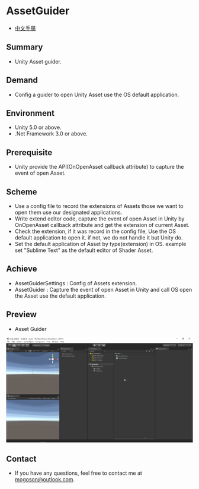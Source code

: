 ﻿# AssetGuider
- [中文手册](./README_ZH.md)

## Summary
- Unity Asset guider.

## Demand
- Config a guider to open Unity Asset use the OS default application.

## Environment
- Unity 5.0 or above.
- .Net Framework 3.0 or above.

## Prerequisite
- Unity provide the API(OnOpenAsset callback attribute) to capture the event of open Asset.

## Scheme
- Use a config file to record the extensions of Assets those we want to open them use our designated applications.
- Write extend editor code, capture the event of open Asset in Unity by OnOpenAsset callback attribute and get the
  extension of current Asset.
- Check the extension, if it was record in the config file, Use the OS default application to open it. if not, we
  do not handle it but Unity do.
- Set the default application of Asset by type(extension) in OS. example set "Sublime Text" as the default editor
  of Shader Asset.

## Achieve
- AssetGuiderSettings : Config of Assets extension.
- AssetGuider : Capture the event of open Asset in Unity and call OS open the Asset use the default application.

## Preview
- Asset Guider

![Asset Guider Settings](./Attachments/README_Image/AssetGuider.gif)

## Contact
- If you have any questions, feel free to contact me at mogoson@outlook.com.